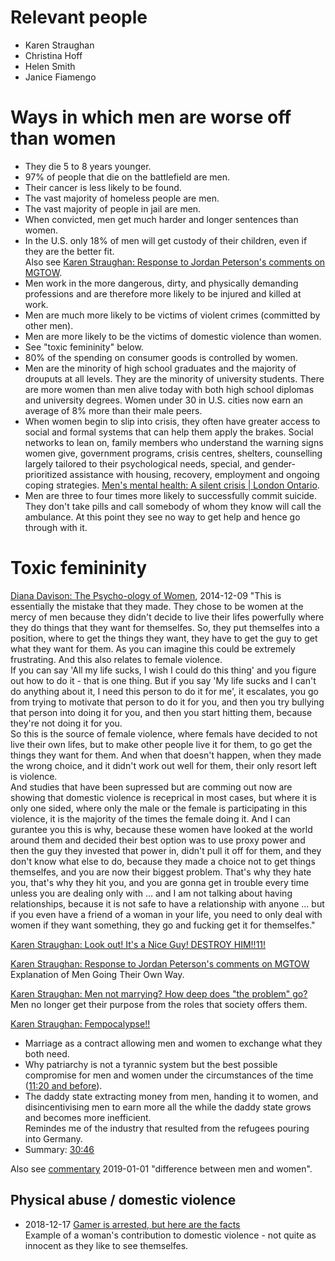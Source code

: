 # Relevant people
- Karen Straughan
- Christina Hoff
- Helen Smith
- Janice Fiamengo


# Ways in which men are worse off than women
* They die 5 to 8 years younger.
* 97% of people that die on the battlefield are men.
* Their cancer is less likely to be found.
* The vast majority of homeless people are men.
* The vast majority of people in jail are men.
* When convicted, men get much harder and longer sentences than women.
* In the U.S. only 18% of men will get custody of their children, even if they are the better fit.  
  Also see [Karen Straughan: Response to Jordan Peterson's comments on MGTOW](https://www.youtube.com/watch?v=faeT4fIFAcg).
* Men work in the more dangerous, dirty, and physically demanding professions and are therefore more likely to be injured and killed at work.
* Men are much more likely to be victims of violent crimes (committed by other men).
* Men are more likely to be the victims of domestic violence than women.
* See "toxic femininity" below.
* 80% of the spending on consumer goods is controlled by women.
* Men are the minority of high school graduates and the majority of drouputs at all levels. They are the minority of university students. There are more women than men alive today with both high school diplomas and university degrees. Women under 30 in U.S. cities now earn an average of 8% more than their male peers.
* When women begin to slip into crisis, they often have greater access to social and formal systems that can help them apply the brakes. Social networks to lean on, family members who understand the warning signs women give, government programs, crisis centres, shelters, counselling largely tailored to their psychological needs, special, and gender-prioritized assistance with housing, recovery, employment and ongoing coping strategies. [Men's mental health: A silent crisis | London Ontario](https://www.youtube.com/watch?v=RzC6sSJKoXE).
* Men are three to four times more likely to successfully commit suicide. They don't take pills and call somebody of whom they know will call the ambulance. At this point they see no way to get help and hence go through with it.


# Toxic femininity
[Diana Davison: The Psycho-ology of Women](https://www.youtube.com/watch?v=mrwimK2vfeM&t=13m35s), 2014-12-09
"This is essentially the mistake that they made. They chose to be women at the mercy of men because they didn't decide to live their lifes powerfully where they do things that they want for themselfes. So, they put themselfes into a position, where to get the things they want, they have to get the guy to get what they want for them. As you can imagine this could be extremely frustrating. And this also relates to female violence.  
If you can say 'All my life sucks, I wish I could do this thing' and you figure out how to do it - that is one thing. But if you say 'My life sucks and I can't do anything about it, I need this person to do it for me', it escalates, you go from trying to motivate that person to do it for you, and then you try bullying that person into doing it for you, and then you start hitting them, because they're not doing it for you.  
So this is the source of female violence, where femals have decided to not live their own lifes, but to make other people live it for them, to go get the things they want for them. And when that doesn't happen, when they made the wrong choice, and it didn't work out well for them, their only resort left is violence.  
And studies that have been supressed but are comming out now are showing that domestic violence is receprical in most cases, but where it is only one sided, where only the male or the female is participating in this violence, it is the majority of the times the female doing it. And I can gurantee you this is why, because these women have looked at the world around them and decided their best option was to use proxy power and then the guy they invested that power in, didn't pull it off for them, and they don't know what else to do, because they made a choice not to get things themselfes, and you are now their biggest problem. That's why they hate you, that's why they hit you, and you are gonna get in trouble every time unless you are dealing only with ... and I am not talking about having relationships, because it is not safe to have a relationship with anyone ... but if you even have a friend of a woman in your life, you need to only deal with women if they want something, they go and fucking get it for themselfes."

[Karen Straughan: Look out! It's a Nice Guy! DESTROY HIM!!11!](https://www.youtube.com/watch?v=a9XDb0nxSO4)

[Karen Straughan: Response to Jordan Peterson's comments on MGTOW](https://www.youtube.com/watch?v=faeT4fIFAcg)  
Explanation of Men Going Their Own Way.

[Karen Straughan: Men not marrying? How deep does "the problem" go?](https://www.youtube.com/watch?v=rlvMAS_20K4)  
Men no longer get their purpose from the roles that society offers them.

[Karen Straughan: Fempocalypse!!](https://www.youtube.com/watch?v=w__PJ8ymliw)  
- Marriage as a contract allowing men and women to exchange what they both need.
- Why patriarchy is not a tyrannic system but the best possible compromise for men and women under the circumstances of the time ([11:20 and before](https://www.youtube.com/watch?v=w__PJ8ymliw&t=11m20s)).
- The daddy state extracting money from men, handing it to women, and disincentivising men to earn more all the while the daddy state grows and becomes more inefficient.  
  Remindes me of the industry that resulted from the refugees pouring into Germany.
- Summary: [30:46](https://www.youtube.com/watch?v=w__PJ8ymliw&t=30m46s)

Also see [commentary](commentary.mkd) 2019-01-01 "difference between men and women".

## Physical abuse / domestic violence
* 2018-12-17 [Gamer is arrested, but here are the facts](https://www.youtube.com/watch?v=VZ3A6uNiPHQ)  
  Example of a woman's contribution to domestic violence - not quite as innocent as they like to see themselfes.

